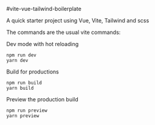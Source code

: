 #vite-vue-tailwind-boilerplate

A quick starter project using Vue, Vite, Tailwind and scss 

The commands are the usual vite commands:

Dev mode with hot reloading
```
npm run dev
yarn dev
```

Build for productions
```
npm run build
yarn build
```

Preview the production build
```
npm run preview
yarn preview
```
